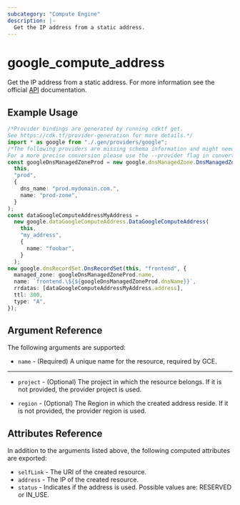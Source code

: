 ```yaml
---
subcategory: "Compute Engine"
description: |-
  Get the IP address from a static address.
---
```


# google\_compute\_address

Get the IP address from a static address. For more information see
the official [API](https://cloud.google.com/compute/docs/reference/latest/addresses/get) documentation.

## Example Usage

```typescript
/*Provider bindings are generated by running cdktf get.
See https://cdk.tf/provider-generation for more details.*/
import * as google from "./.gen/providers/google";
/*The following providers are missing schema information and might need manual adjustments to synthesize correctly: google.
For a more precise conversion please use the --provider flag in convert.*/
const googleDnsManagedZoneProd = new google.dnsManagedZone.DnsManagedZone(
  this,
  "prod",
  {
    dns_name: "prod.mydomain.com.",
    name: "prod-zone",
  }
);
const dataGoogleComputeAddressMyAddress =
  new google.dataGoogleComputeAddress.DataGoogleComputeAddress(
    this,
    "my_address",
    {
      name: "foobar",
    }
  );
new google.dnsRecordSet.DnsRecordSet(this, "frontend", {
  managed_zone: googleDnsManagedZoneProd.name,
  name: `frontend.\${${googleDnsManagedZoneProd.dnsName}}`,
  rrdatas: [dataGoogleComputeAddressMyAddress.address],
  ttl: 300,
  type: "A",
});

```

## Argument Reference

The following arguments are supported:

* `name` - (Required) A unique name for the resource, required by GCE.

***

*   `project` - (Optional) The project in which the resource belongs. If it
    is not provided, the provider project is used.

*   `region` - (Optional) The Region in which the created address reside.
    If it is not provided, the provider region is used.

## Attributes Reference

In addition to the arguments listed above, the following computed attributes are
exported:

* `selfLink` - The URI of the created resource.
* `address` - The IP of the created resource.
* `status` - Indicates if the address is used. Possible values are: RESERVED or IN\_USE.
